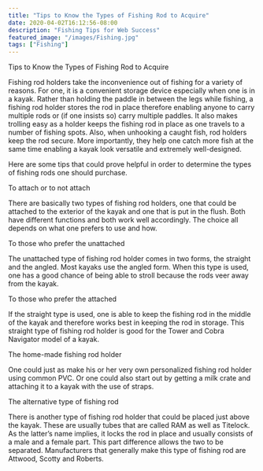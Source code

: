 ```yaml
---
title: "Tips to Know the Types of Fishing Rod to Acquire"
date: 2020-04-02T16:12:56-08:00
description: "Fishing Tips for Web Success"
featured_image: "/images/Fishing.jpg"
tags: ["Fishing"]
---
```


Tips to Know the Types of Fishing Rod to Acquire

Fishing rod holders take the inconvenience out of fishing for a variety of reasons.  For one, it is a convenient storage device especially when one is in a kayak.  Rather than holding the paddle in between the legs while fishing, a fishing rod holder stores the rod in place therefore enabling anyone to carry multiple rods or (if one insists so) carry multiple paddles.  It also makes trolling easy as a holder keeps the fishing rod in place as one travels to a number of fishing spots.  Also, when unhooking a caught fish, rod holders keep the rod secure.  More importantly, they help one catch more fish at the same time enabling a kayak look versatile and extremely well-designed.  

Here are some tips that could prove helpful in order to determine the types of fishing rods one should purchase.

To attach or to not attach

There are basically two types of fishing rod holders, one that could be attached to the exterior of the kayak and one that is put in the flush.  Both have different functions and both work well accordingly.  The choice all depends on what one prefers to use and how. 

To those who prefer the unattached

The unattached type of fishing rod holder comes in two forms, the straight and the angled.  Most kayaks use the angled form.  When this type is used, one has a good chance of being able to stroll because the rods veer away from the kayak.  

To those who prefer the attached

If the straight type is used, one is able to keep the fishing rod in the middle of the kayak and therefore works best in keeping the rod in storage.  This straight type of fishing rod holder is good for the Tower and Cobra Navigator model of a kayak.

The home-made fishing rod holder

One could just as make his or her very own personalized fishing rod holder using common PVC. Or one could also start out by getting a milk crate and attaching it to a kayak with the use of straps.  

The alternative type of fishing rod

There is another type of fishing rod holder that could be placed just above the kayak.  These are usually tubes that are called RAM as well as Titelock.  As the latter’s name implies, it locks the rod in place and usually consists of a male and a female part.  This part difference allows the two to be separated.  Manufacturers that generally make this type of fishing rod are Attwood, Scotty and Roberts.


